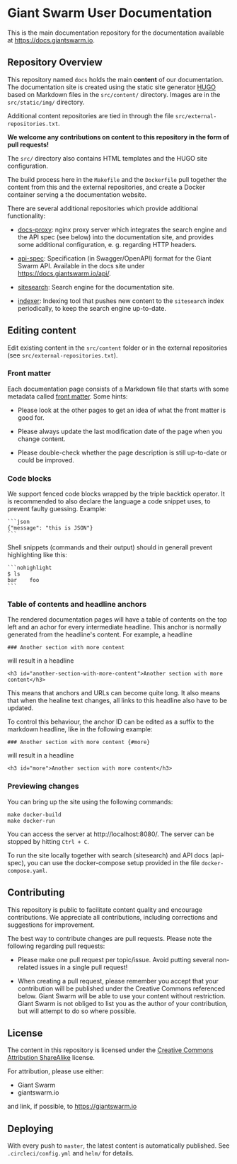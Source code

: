 # Giant Swarm User Documentation

This is the main documentation repository for the documentation available at https://docs.giantswarm.io.

## Repository Overview


This repository named `docs` holds the main **content** of our documentation. The documentation
site is created using the static site generator [HUGO](http://gohugo.io/) based on Markdown files
in the `src/content/` directory. Images are in the `src/static/img/` directory.

Additional content repositories are tied in through the file `src/external-repositories.txt`.

**We welcome any contributions on content to this repository in the form of pull requests!**

The `src/` directory also contains HTML templates and the HUGO site configuration.

The build process here in the `Makefile` and the `Dockerfile` pull together the content
from this and the external repositories, and create a Docker container serving a the
documentation website.

There are several additional repositories which provide additional functionality:

- [docs-proxy](https://github.com/giantswarm/docs-proxy/): nginx proxy server which integrates the search engine and the API spec (see below) into the documentation site, and provides some additional configuration, e. g. regarding HTTP headers.

- [api-spec](https://github.com/giantswarm/api-spec/): Specification (in Swagger/OpenAPI) format for the Giant Swarm API. Available in the docs site under https://docs.giantswarm.io/api/.

- [sitesearch](https://github.com/giantswarm/sitesearch/): Search engine for the documentation site.

- [indexer](https://github.com/giantswarm/docs-indexer/): Indexing tool that pushes new content to the `sitesearch` index periodically, to keep the search engine up-to-date.

## Editing content

Edit existing content in the `src/content` folder or in the external repositories (see `src/external-repositories.txt`).

### Front matter

Each documentation page consists of a Markdown file that starts with some metadata called [front matter](https://gohugo.io/content-management/front-matter/). Some hints:

- Please look at the other pages to get an idea of what the front matter is good for.

- Please always update the last modification date of the page when you change content.

- Please double-check whether the page description is still up-to-date or could be improved.

### Code blocks

We support fenced code blocks wrapped by the triple backtick operator. It is recommended to
also declare the language a code snippet uses, to prevent faulty guessing. Example:

    ```json
    {"message": "this is JSON"}
    ```

Shell snippets (commands and their output) should in generall prevent highlighting like this:

    ```nohighlight
    $ ls
    bar    foo
    ```

### Table of contents and headline anchors

The rendered documentation pages will have a table of contents on the top left and an achor for every intermediate headline. This anchor is normally generated from the headline's content. For example, a headline

    ### Another section with more content

will result in a headline

    <h3 id="another-section-with-more-content">Another section with more content</h3>

This means that anchors and URLs can become quite long. It also means that when the healine text changes, all links to this headline also have to be updated.

To control this behaviour, the anchor ID can be edited as a suffix to the markdown headline, like in the following example:

    ### Another section with more content {#more}

will result in a headline

    <h3 id="more">Another section with more content</h3>

### Previewing changes

You can bring up the site using the following commands:

```nohighlight
make docker-build
make docker-run
```

You can access the server at http://localhost:8080/. The server can be stopped by hitting `Ctrl + C`.

To run the site locally together with search (sitesearch) and API docs (api-spec), you can use the docker-compose setup provided in the file `docker-compose.yaml`.

## Contributing

This repository is public to facilitate content quality and encourage contributions. We appreciate all contributions, including corrections and suggestions for improvement.

The best way to contribute changes are pull requests. Please note the following regarding pull requests:

- Please make one pull request per topic/issue. Avoid putting several non-related issues in a single pull request!

- When creating a pull request, please remember you accept that your contribution will be published under the Creative Commons referenced below. Giant Swarm will be able to use your content without restriction.   Giant Swarm is not obliged to list you as the author of your contribution, but will attempt to do so where possible.

## License

The content in this repository is licensed under the [Creative Commons Attribution ShareAlike](http://creativecommons.org/licenses/by-sa/4.0/) license.

For attribution, please use either:

- Giant Swarm
- giantswarm.io

and link, if possible, to https://giantswarm.io

## Deploying

With every push to `master`, the latest content is automatically published. See `.circleci/config.yml` and `helm/` for details.

